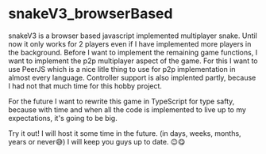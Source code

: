 # snakeV3_browserBased

snakeV3 is a browser based javascript implemented multiplayer snake. 
Until now it only works for 2 players even if I have implemented more players in the background. 
Before I want to implement the remaining game functions, I want to implement the p2p multiplayer aspect of the game. 
For this I want to use PeerJS which is a nice litle thing to use for p2p implementation in almost every language. 
Controller support is also implented partly, because I had not that much time for this hobby project. 

For the future I want to rewrite this game in TypeScript for type safty, because with time and when all the code is implemented to live up to my expectations, it's going to be big.

Try it out! I will host it some time in the future. (in days, weeks, months, years or never😅)
I will keep you guys up to date. 😉😋
